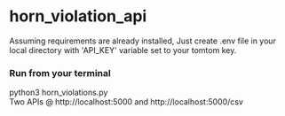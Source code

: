 # horn_violation_api
Assuming requirements are already installed, Just create .env file in your local directory with 'API_KEY' variable set to your tomtom key.
### Run from your terminal
python3 horn_violations.py <br>
Two APIs @ http://localhost:5000 and http://localhost:5000/csv
